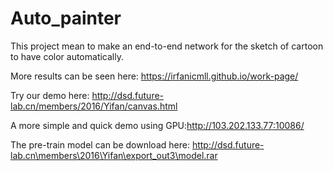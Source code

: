 # Auto_painter

This project mean to make an end-to-end network for the sketch of cartoon to have color automatically.

More results can be seen here: https://irfanicmll.github.io/work-page/

Try our demo here: http://dsd.future-lab.cn/members/2016/Yifan/canvas.html

A more simple and quick demo using GPU:http://103.202.133.77:10086/

The pre-train model can be download here: http://dsd.future-lab.cn\members\2016\Yifan\export_out3\model.rar

